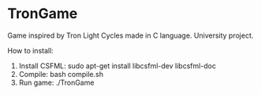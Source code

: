 # TronGame
Game inspired by Tron Light Cycles made in C language. University project.

How to install:

1. Install CSFML: sudo apt-get install libcsfml-dev libcsfml-doc
2. Compile: bash compile.sh
3. Run game: ./TronGame
